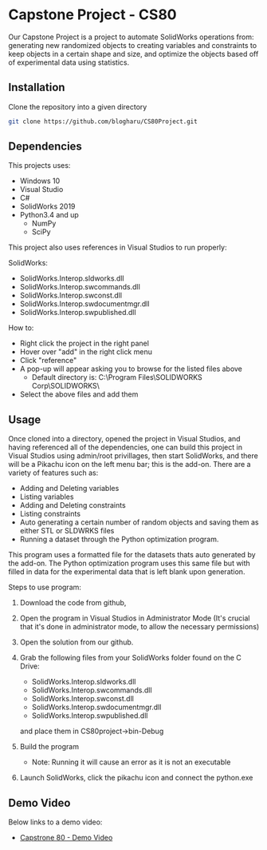 # Capstone Project - CS80

Our Capstone Project is a project to automate SolidWorks operations from: generating new randomized objects to creating variables and constraints to keep objects in a certain shape and size, and optimize the objects based off of experimental data using statistics.

## Installation

Clone the repository into a given directory

``` bash
git clone https://github.com/blogharu/CS80Project.git
```

## Dependencies

This projects uses:

- Windows 10
- Visual Studio
- C#
- SolidWorks 2019
- Python3.4 and up
  - NumPy
  - SciPy

This project also uses references in Visual Studios to run properly:

SolidWorks:

- SolidWorks.Interop.sldworks.dll
- SolidWorks.Interop.swcommands.dll
- SolidWorks.Interop.swconst.dll
- SolidWorks.Interop.swdocumentmgr.dll
- SolidWorks.Interop.swpublished.dll

How to:

- Right click the project in the right panel
- Hover over "add" in the right click menu
- Click "reference"
- A pop-up will appear asking you to browse for the listed files above
  - Default directory is: C:\Program Files\SOLIDWORKS Corp\SOLIDWORKS\
- Select the above files and add them

## Usage

Once cloned into a directory, opened the project in Visual Studios, and having referenced all of the dependencies, one can build this project in Visual Studios using admin/root privillages, then start SolidWorks, and there will be a Pikachu icon on the left menu bar; this is the add-on. There are a variety of features such as:

- Adding and Deleting variables
- Listing variables
- Adding and Deleting constraints
- Listing constraints
- Auto generating a certain number of random objects and saving them as either STL or SLDWRKS files
- Running a dataset through the Python optimization program.

This program uses a formatted file for the datasets thats auto generated by the add-on. The Python optimization program uses this same file but with filled in data for the experimental data that is left blank upon generation.

Steps to use program:

1. Download the code from github,
2. Open the program in Visual Studios in Administrator Mode (It's crucial that it's done in administrator mode, to allow the necessary permissions)
3. Open the solution from our github.
4. Grab the following files from your SolidWorks folder found on the C Drive:
    - SolidWorks.Interop.sldworks.dll
    - SolidWorks.Interop.swcommands.dll
    - SolidWorks.Interop.swconst.dll
    - SolidWorks.Interop.swdocumentmgr.dll
    - SolidWorks.Interop.swpublished.dll

    and place them in CS80project->bin-Debug
  
5. Build the program
    - Note: Running it will cause an error as it is not an executable
6. Launch SolidWorks, click the pikachu icon and connect the python.exe

## Demo Video

Below links to a demo video:

- [Capstrone 80 - Demo Video](https://youtu.be/ybNKb1qOqOw "Capstone 80 - Demo Video")

